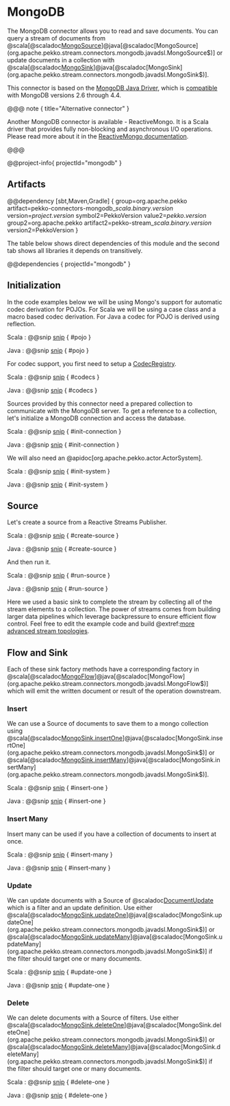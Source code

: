 # MongoDB

The MongoDB connector allows you to read and save documents.
You can query a stream of documents from @scala[@scaladoc[MongoSource](org.apache.pekko.stream.connectors.mongodb.scaladsl.MongoSource$)]@java[@scaladoc[MongoSource](org.apache.pekko.stream.connectors.mongodb.javadsl.MongoSource$)] or update documents in a collection with @scala[@scaladoc[MongoSink](org.apache.pekko.stream.connectors.mongodb.scaladsl.MongoSink$)]@java[@scaladoc[MongoSink](org.apache.pekko.stream.connectors.mongodb.javadsl.MongoSink$)].

This connector is based on the [MongoDB Java Driver](https://mongodb.github.io/mongo-java-driver/), which is [compatible](https://docs.mongodb.com/drivers/scala#compatibility) with MongoDB versions 2.6 through 4.4.

@@@ note { title="Alternative connector" }

Another MongoDB connector is available - ReactiveMongo.
It is a Scala driver that provides fully non-blocking and asynchronous I/O operations.
Please read more about it in the [ReactiveMongo documentation](http://reactivemongo.org).

@@@

@@project-info{ projectId="mongodb" }


## Artifacts

@@dependency [sbt,Maven,Gradle] {
  group=org.apache.pekko
  artifact=pekko-connectors-mongodb_$scala.binary.version$
  version=$project.version$
  symbol2=PekkoVersion
  value2=$pekko.version$
  group2=org.apache.pekko
  artifact2=pekko-stream_$scala.binary.version$
  version2=PekkoVersion
}

The table below shows direct dependencies of this module and the second tab shows all libraries it depends on transitively.

@@dependencies { projectId="mongodb" }


## Initialization

In the code examples below we will be using Mongo's support for automatic codec derivation for POJOs.
For Scala we will be using a case class and a macro based codec derivation.
For Java a codec for POJO is derived using reflection.

Scala
: @@snip [snip](/mongodb/src/test/scala/docs/scaladsl/MongoSourceSpec.scala) { #pojo }

Java
: @@snip [snip](/mongodb/src/test/java/docs/javadsl/Number.java) { #pojo }

For codec support, you first need to setup a [CodecRegistry](https://mongodb.github.io/mongo-java-driver/4.1/apidocs/bson/org/bson/codecs/configuration/CodecRegistry.html).

Scala
: @@snip [snip](/mongodb/src/test/scala/docs/scaladsl/MongoSourceSpec.scala) { #codecs }

Java
: @@snip [snip](/mongodb/src/test/java/docs/javadsl/MongoSourceTest.java) { #codecs }

Sources provided by this connector need a prepared collection to communicate with the MongoDB server.
To get a reference to a collection, let's initialize a MongoDB connection and access the database.

Scala
: @@snip [snip](/mongodb/src/test/scala/docs/scaladsl/MongoSourceSpec.scala) { #init-connection }

Java
: @@snip [snip](/mongodb/src/test/java/docs/javadsl/MongoSourceTest.java) { #init-connection }

We will also need an @apidoc[org.apache.pekko.actor.ActorSystem].

Scala
: @@snip [snip](/mongodb/src/test/scala/docs/scaladsl/MongoSourceSpec.scala) { #init-system }

Java
: @@snip [snip](/mongodb/src/test/java/docs/javadsl/MongoSourceTest.java) { #init-system }


## Source

Let's create a source from a Reactive Streams Publisher.

Scala
: @@snip [snip](/mongodb/src/test/scala/docs/scaladsl/MongoSourceSpec.scala) { #create-source }

Java
: @@snip [snip](/mongodb/src/test/java/docs/javadsl/MongoSourceTest.java) { #create-source }

And then run it.

Scala
: @@snip [snip](/mongodb/src/test/scala/docs/scaladsl/MongoSourceSpec.scala) { #run-source }

Java
: @@snip [snip](/mongodb/src/test/java/docs/javadsl/MongoSourceTest.java) { #run-source }

Here we used a basic sink to complete the stream by collecting all of the stream elements to a collection.
The power of streams comes from building larger data pipelines which leverage backpressure to ensure efficient flow control.
Feel free to edit the example code and build @extref:[more advanced stream topologies](pekko:stream/stream-introduction.html).

## Flow and Sink

Each of these sink factory methods have a corresponding factory in @scala[@scaladoc[MongoFlow](org.apache.pekko.stream.connectors.mongodb.scaladsl.MongoFlow$)]@java[@scaladoc[MongoFlow](org.apache.pekko.stream.connectors.mongodb.javadsl.MongoFlow$)] which will emit the written document or result of the operation downstream.

### Insert

We can use a Source of documents to save them to a mongo collection using @scala[@scaladoc[MongoSink.insertOne](org.apache.pekko.stream.connectors.mongodb.scaladsl.MongoSink$)]@java[@scaladoc[MongoSink.insertOne](org.apache.pekko.stream.connectors.mongodb.javadsl.MongoSink$)] or @scala[@scaladoc[MongoSink.insertMany](org.apache.pekko.stream.connectors.mongodb.scaladsl.MongoSink$)]@java[@scaladoc[MongoSink.insertMany](org.apache.pekko.stream.connectors.mongodb.javadsl.MongoSink$)].

Scala
: @@snip [snip](/mongodb/src/test/scala/docs/scaladsl/MongoSinkSpec.scala) { #insert-one }

Java
: @@snip [snip](/mongodb/src/test/java/docs/javadsl/MongoSinkTest.java) { #insert-one }

### Insert Many

Insert many can be used if you have a collection of documents to insert at once.

Scala
: @@snip [snip](/mongodb/src/test/scala/docs/scaladsl/MongoSinkSpec.scala) { #insert-many }

Java
: @@snip [snip](/mongodb/src/test/java/docs/javadsl/MongoSinkTest.java) { #insert-many }

### Update

We can update documents with a Source of @scaladoc[DocumentUpdate](org.apache.pekko.stream.connectors.mongodb.DocumentUpdate) which is a filter and an update definition.
Use either @scala[@scaladoc[MongoSink.updateOne](org.apache.pekko.stream.connectors.mongodb.scaladsl.MongoSink$)]@java[@scaladoc[MongoSink.updateOne](org.apache.pekko.stream.connectors.mongodb.javadsl.MongoSink$)] or @scala[@scaladoc[MongoSink.updateMany](org.apache.pekko.stream.connectors.mongodb.scaladsl.MongoSink$)]@java[@scaladoc[MongoSink.updateMany](org.apache.pekko.stream.connectors.mongodb.javadsl.MongoSink$)] if the filter should target one or many documents.

Scala
: @@snip [snip](/mongodb/src/test/scala/docs/scaladsl/MongoSinkSpec.scala) { #update-one }

Java
: @@snip [snip](/mongodb/src/test/java/docs/javadsl/MongoSinkTest.java) { #update-one }

### Delete

We can delete documents with a Source of filters.
Use either @scala[@scaladoc[MongoSink.deleteOne](org.apache.pekko.stream.connectors.mongodb.scaladsl.MongoSink$)]@java[@scaladoc[MongoSink.deleteOne](org.apache.pekko.stream.connectors.mongodb.javadsl.MongoSink$)] or @scala[@scaladoc[MongoSink.deleteMany](org.apache.pekko.stream.connectors.mongodb.scaladsl.MongoSink$)]@java[@scaladoc[MongoSink.deleteMany](org.apache.pekko.stream.connectors.mongodb.javadsl.MongoSink$)] if the filter should target one or many documents.

Scala
: @@snip [snip](/mongodb/src/test/scala/docs/scaladsl/MongoSinkSpec.scala) { #delete-one }

Java
: @@snip [snip](/mongodb/src/test/java/docs/javadsl/MongoSinkTest.java) { #delete-one }
